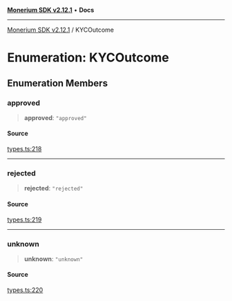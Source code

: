 [**Monerium SDK v2.12.1**](../README.md) • **Docs**

---

[Monerium SDK v2.12.1](../README.md) / KYCOutcome

# Enumeration: KYCOutcome

## Enumeration Members

### approved

> **approved**: `"approved"`

#### Source

[types.ts:218](https://github.com/monerium/js-monorepo/blob/5fda91f95d4a7935be7ec580e05eb73520a9a0dd/packages/sdk/src/types.ts#L218)

---

### rejected

> **rejected**: `"rejected"`

#### Source

[types.ts:219](https://github.com/monerium/js-monorepo/blob/5fda91f95d4a7935be7ec580e05eb73520a9a0dd/packages/sdk/src/types.ts#L219)

---

### unknown

> **unknown**: `"unknown"`

#### Source

[types.ts:220](https://github.com/monerium/js-monorepo/blob/5fda91f95d4a7935be7ec580e05eb73520a9a0dd/packages/sdk/src/types.ts#L220)
